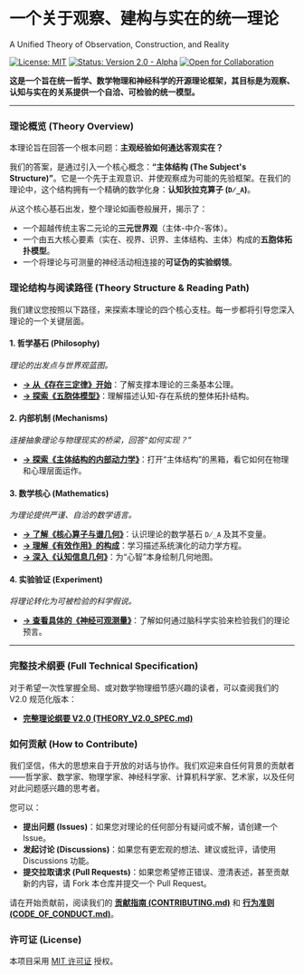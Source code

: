 # 一个关于观察、建构与实在的统一理论
A Unified Theory of Observation, Construction, and Reality

[![License: MIT](https://img.shields.io/badge/License-MIT-yellow.svg)](https://opensource.org/licenses/MIT)
[![Status: Version 2.0 - Alpha](https://img.shields.io/badge/status-v2.0_alpha-orange.svg)]()
[![Open for Collaboration](https://img.shields.io/badge/collaboration-open-brightgreen.svg)]()

**这是一个旨在统一哲学、数学物理和神经科学的开源理论框架，其目标是为观察、认知与实在的关系提供一个自洽、可检验的统一模型。**

---

### 理论概览 (Theory Overview)

本理论旨在回答一个根本问题：**主观经验如何通达客观实在？**

我们的答案，是通过引入一个核心概念：**“主体结构 (The Subject's Structure)”**。它是一个先于主观意识、并使观察成为可能的先验框架。在我们的理论中，这个结构拥有一个精确的数学化身：**认知狄拉克算子 (`D̸_A`)**。

从这个核心基石出发，整个理论如画卷般展开，揭示了：
*   一个超越传统主客二元论的**三元世界观**（主体-中介-客体）。
*   一个由五大核心要素（实在、视界、识界、主体结构、主体）构成的**五胞体拓扑模型**。
*   一个将理论与可测量的神经活动相连接的**可证伪的实验纲领**。

### 理论结构与阅读路径 (Theory Structure & Reading Path)

我们建议您按照以下路径，来探索本理论的四个核心支柱。每一步都将引导您深入理论的一个关键层面。

#### 1. 哲学基石 (Philosophy)
*理论的出发点与世界观蓝图。*
*   **[-> 从《存在三定律》开始](./philosophy/01_existence_laws.md)**：了解支撑本理论的三条基本公理。
*   **[-> 探索《五胞体模型》](./philosophy/02_pentatope_model.md)**：理解描述认知-存在系统的整体拓扑结构。

#### 2. 内部机制 (Mechanisms)
*连接抽象理论与物理现实的桥梁，回答“如何实现？”*
*   **[-> 探索《主体结构的内部动力学》](./mechanisms/01_internal_dynamics_of_subject_structure.md)**：打开“主体结构”的黑箱，看它如何在物理和心理层面运作。

#### 3. 数学核心 (Mathematics)
*为理论提供严谨、自洽的数学语言。*
*   **[-> 了解《核心算子与谱几何》](./mathematics/01_spectral_geometry_and_operators.md)**：认识理论的数学基石 `D̸_A` 及其不变量。
*   **[-> 理解《有效作用》的构成](./mathematics/02_effective_action_and_its_components.md)**：学习描述系统演化的动力学方程。
*   **[-> 深入《认知信息几何》](./mathematics/03_cognitive_information_geometry.md)**：为“心智”本身绘制几何地图。

#### 4. 实验验证 (Experiment)
*将理论转化为可被检验的科学假说。*
*   **[-> 查看具体的《神经可观测量》](./experiment/01_neuro_observables.md)**：了解如何通过脑科学实验来检验我们的理论预言。

---

### 完整技术纲要 (Full Technical Specification)
对于希望一次性掌握全局、或对数学物理细节感兴趣的读者，可以查阅我们的 V2.0 规范化版本：
*   **[完整理论纲要 V2.0 (THEORY_V2.0_SPEC.md)](./THEORY_V2.0_SPEC.md)**

### 如何贡献 (How to Contribute)
我们坚信，伟大的思想来自于开放的对话与协作。我们欢迎来自任何背景的贡献者——哲学家、数学家、物理学家、神经科学家、计算机科学家、艺术家，以及任何对此问题感兴趣的思考者。

您可以：
*   **提出问题 (Issues)**：如果您对理论的任何部分有疑问或不解，请创建一个 Issue。
*   **发起讨论 (Discussions)**：如果您有更宏观的想法、建议或批评，请使用 Discussions 功能。
*   **提交拉取请求 (Pull Requests)**：如果您希望修正错误、澄清表述，甚至贡献新的内容，请 Fork 本仓库并提交一个 Pull Request。

请在开始贡献前，阅读我们的 **[贡献指南 (CONTRIBUTING.md)](./CONTRIBUTING.md)** 和 **[行为准则 (CODE_OF_CONDUCT.md)](./CODE_OF_CONDUCT.md)**。

### 许可证 (License)
本项目采用 [MIT 许可证](./LICENSE) 授权。

